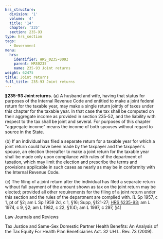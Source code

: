 ```yaml
---
hrs_structure:
  division: '1'
  volume: '4'
  title: '14'
  chapter: '235'
  section: 235-93
type: hrs_section
tags:
  - Government
menu:
  hrs:
    identifier: HRS_0235-0093
    parent: HRS0235
    name: 235-93 Joint returns
weight: 62475
title: Joint returns
full_title: 235-93 Joint returns
---
```

**§235-93 Joint returns.** (a) A husband and wife, having that status for purposes of the Internal Revenue Code and entitled to make a joint federal return for the taxable year, may make a single return jointly of taxes under this chapter for the taxable year. In that case the tax shall be computed on their aggregate income as provided in section 235-52, and the liability with respect to the tax shall be joint and several. For purposes of this chapter "aggregate income" means the income of both spouses without regard to source in the State.

(b) If an individual has filed a separate return for a taxable year for which a joint return could have been made by the taxpayer and the taxpayer's spouse, an election thereafter to make a joint return for the taxable year shall be made only upon compliance with rules of the department of taxation, which may limit the election and prescribe the terms and provisions applicable in such cases as nearly as may be in conformity with the Internal Revenue Code.

(c) The filing of a joint return after the individual has filed a separate return without full payment of the amount shown as tax on the joint return may be elected; provided all other requirements for the filing of a joint return under this section and the rules of the department are complied with. [L Sp 1957, c 1, pt of §2; am L Sp 1959 2d, c 1, §16; Supp, §121-27; [HRS §235-93](/title-14/chapter-235/section-235-93/); am L 1974, c 9, §2; am L 1982, c 22, §1(4); am L 1997, c 297, §4]

Law Journals and Reviews

Tax Justice and Same-Sex Domestic Partner Health Benefits: An Analysis of the Tax Equity For Health Plan Beneficiaries Act. 32 UH L. Rev. 73 (2009).
